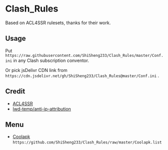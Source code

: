 # Clash_Rules

Based on ACL4SSR rulesets, thanks for their work.

## Usage

Put ```https://raw.githubusercontent.com/ShiSheng233/Clash_Rules/master/Conf.ini``` in any Clash subscription conventor. 

Or pick jsDelivr CDN link from ```https://cdn.jsdelivr.net/gh/ShiSheng233/Clash_Rules@master/Conf.ini``` .

## Credit

- [ACL4SSR](https://github.com/ACL4SSR/ACL4SSR/tree/master/Clash/Ruleset)
- [lwd-temp/anti-ip-attribution](https://github.com/lwd-temp/anti-ip-attribution)

## Menu

- [Coolapk](https://github.com/ShiSheng233/Clash_Rules/raw/master/Coolapk.list)
  ```https://github.com/ShiSheng233/Clash_Rules/raw/master/Coolapk.list```
